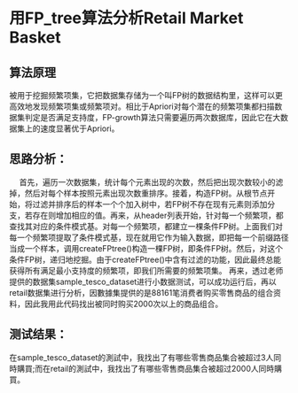 # 用FP_tree算法分析Retail Market Basket

## 算法原理
被用于挖掘频繁项集，它把数据集存储为一个叫FP树的数据结构里，这样可以更高效地发现频繁项集或频繁项对。相比于Apriori对每个潜在的频繁项集都扫描数据集判定是否满足支持度，FP-growth算法只需要遍历两次数据库，因此它在大数据集上的速度显著优于Apriori。

## 思路分析：
 	首先，遍历一次数据集，统计每个元素出现的次数，然后把出现次数较小的滤掉，然后对每个样本按照元素出现次数重排序。接着，构造FP树。从根节点开始，将过滤并排序后的样本一个个加入树中，若FP树不存在现有元素则添加分支，若存在则增加相应的值。再来，从header列表开始，针对每一个频繁项，都查找其对应的条件模式基。对每一个频繁项，都建立一棵条件FP树。上面我们对每一个频繁项提取了条件模式基，现在就用它作为输入数据，即把每一个前缀路径当成一个样本，调用createFPtree()构造一棵FP树，即条件FP树。然后，对这个条件FP树，递归地挖掘。由于createFPtree()中含有过滤的功能，因此最终总能获得所有满足最小支持度的频繁项，即我们所需要的频繁项集。
	再来，透过老师提供的数据集sample_tesco_dataset进行小数据测试，可以成功运行后，再以retail数据集进行分析，因數據集提供的是88161笔消费者购买零售商品的组合资料，因此我用此代码找出被同时购买2000次以上的商品组合。

## 测试结果：
在sample_tesco_dataset的測試中，我找出了有哪些零售商品集合被超过3人同時購買;而在retail的測試中，我找出了有哪些零售商品集合被超过2000人同時購買。
